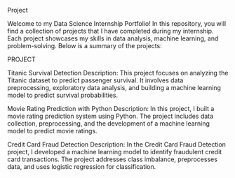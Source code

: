 Project

Welcome to my Data Science Internship Portfolio! In this repository, you will find a collection of projects that I have completed during my internship. Each project showcases my skills in data analysis, machine learning, and problem-solving. Below is a summary of the projects:

PROJECT

Titanic Survival Detection Description: This project focuses on analyzing the Titanic dataset to predict passenger survival. It involves data preprocessing, exploratory data analysis, and building a machine learning model to predict survival probabilities.

Movie Rating Prediction with Python Description: In this project, I built a movie rating prediction system using Python. The project includes data collection, preprocessing, and the development of a machine learning model to predict movie ratings.

Credit Card Fraud Detection Description: In the Credit Card Fraud Detection project, I developed a machine learning model to identify fraudulent credit card transactions. The project addresses class imbalance, preprocesses data, and uses logistic regression for classification.
